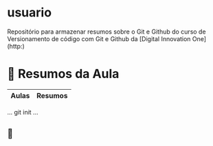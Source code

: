 # usuario
Repositório para armazenar resumos sobre o Git e Github do curso de Versionamento de código com Git e Github da [Digital Innovation One] (http:)
# 🧿 Resumos da Aula
| Aulas | Resumos |
| ------| --------|

...
git init
...
## 👀
